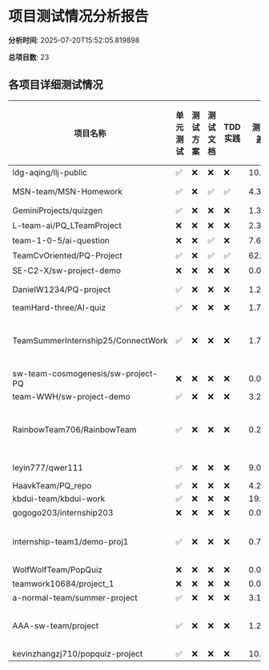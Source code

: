 # 项目测试情况分析报告

**分析时间**: 2025-07-20T15:52:05.819898

**总项目数**: 23

## 各项目详细测试情况

| 项目名称 | 单元测试 | 测试方案 | 测试文档 | TDD实践 | 测试覆盖率 | 测试文件数 | 测试函数数 | 测试框架 |
|----------|----------|----------|----------|---------|------------|------------|------------|----------|
| ldg-aqing/llj-public | ✅ | ❌ | ❌ | ❌ | 10.14% | 0 | 0 | 无 |
| MSN-team/MSN-Homework | ✅ | ❌ | ✅ | ✅ | 4.31% | 0 | 0 | jasmine, mocha |
| GeminiProjects/quizgen | ✅ | ❌ | ❌ | ❌ | 1.36% | 0 | 0 | 无 |
| L-team-ai/PQ_LTeamProject | ❌ | ❌ | ❌ | ❌ | 2.3% | 0 | 0 | 无 |
| team-1-0-5/ai-question | ❌ | ❌ | ✅ | ❌ | 7.69% | 0 | 0 | 无 |
| TeamCvOriented/PQ-Project | ✅ | ❌ | ✅ | ✅ | 62.5% | 0 | 0 | 无 |
| SE-C2-X/sw-project-demo | ❌ | ❌ | ❌ | ❌ | 0.0% | 0 | 0 | 无 |
| DanielW1234/PQ-project | ✅ | ❌ | ❌ | ❌ | 1.26% | 0 | 0 | jest, mocha |
| teamHard-three/AI-quiz | ✅ | ❌ | ❌ | ❌ | 1.72% | 0 | 0 | junit |
| TeamSummerInternship25/ConnectWork | ✅ | ❌ | ❌ | ❌ | 1.75% | 0 | 0 | xunit, jasmine, junit, mocha, jest |
| sw-team-cosmogenesis/sw-project-PQ | ❌ | ❌ | ❌ | ❌ | 0.0% | 0 | 0 | 无 |
| team-WWH/sw-project-demo | ✅ | ❌ | ❌ | ❌ | 3.23% | 0 | 0 | junit |
| RainbowTeam706/RainbowTeam | ✅ | ❌ | ❌ | ❌ | 0.24% | 0 | 0 | unittest, jasmine, junit, mocha, jest |
| leyin777/qwer111 | ✅ | ❌ | ❌ | ❌ | 9.09% | 0 | 0 | jest, junit |
| HaavkTeam/PQ_repo | ✅ | ❌ | ❌ | ❌ | 4.26% | 0 | 0 | junit |
| kbdui-team/kbdui-work | ✅ | ❌ | ❌ | ❌ | 19.61% | 0 | 0 | junit |
| gogogo203/internship203 | ❌ | ❌ | ❌ | ❌ | 0.0% | 0 | 0 | 无 |
| internship-team1/demo-proj1 | ✅ | ❌ | ❌ | ❌ | 0.7% | 0 | 0 | jest, jasmine, junit, mocha |
| WolfWolfTeam/PopQuiz | ❌ | ❌ | ❌ | ❌ | 0.0% | 0 | 0 | jest |
| teamwork10684/project_1 | ❌ | ❌ | ❌ | ❌ | 0.0% | 0 | 0 | 无 |
| a-normal-team/summer-project | ✅ | ❌ | ❌ | ❌ | 3.12% | 0 | 0 | junit |
| AAA-sw-team/project | ✅ | ❌ | ❌ | ❌ | 1.28% | 0 | 0 | jest, jasmine, xunit, mocha |
| kevinzhangzj710/popquiz-project | ✅ | ❌ | ❌ | ❌ | 10.0% | 0 | 0 | junit |
